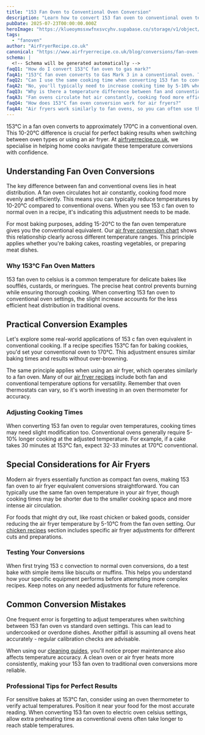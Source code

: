 ```yaml
---
title: "153 Fan Oven to Conventional Oven Conversion"
description: "Learn how to convert 153 fan oven to conventional oven temps for flawless results every time with our easy guide."
pubDate: 2025-07-23T00:00:00.000Z
heroImage: "https://klueoymssxwfnxsvcyhv.supabase.co/storage/v1/object/public/Shmucket/153-fan-oven-to-conventional-oven-conversion.png"
tags:
  - "fanoven"
author: "AirFryerRecipe.co.uk"
canonical: "https://www.airfryerrecipe.co.uk/blog/conversions/fan-oven-to-conventional-oven/153-fan-oven-to-conventional-oven-conversion"
schema: |
  <!-- Schema will be generated automatically -->
faqQ1: "How do I convert 153°C fan oven to gas mark?"
faqA1: "153°C fan oven converts to Gas Mark 3 in a conventional oven. The equivalent would be 170°C conventional, which sits between Gas Mark 3 and 4. For most baking, Gas Mark 3 works perfectly for this temperature conversion."
faqQ2: "Can I use the same cooking time when converting 153 fan to conventional oven?"
faqA2: "No, you'll typically need to increase cooking time by 5-10% when using conventional oven settings. If a recipe takes 30 minutes at 153°C fan, expect about 32-33 minutes at 170°C conventional. Always check food doneness a few minutes early."
faqQ3: "Why is there a temperature difference between fan and conventional ovens?"
faqA3: "Fan ovens circulate hot air constantly, cooking food more efficiently. The moving air transfers heat faster to food surfaces, meaning you can use lower temperatures. Conventional ovens rely on natural heat circulation, requiring slightly higher temperatures for similar results."
faqQ4: "How does 153°C fan oven conversion work for air fryers?"
faqA4: "Air fryers work similarly to fan ovens, so you can often use the same 153°C temperature. However, due to their compact size and intense air circulation, you may need to reduce cooking time by 15-20% or lower the temperature by 5-10°C for optimal results."
---
```

<p>153°C in a fan oven converts to approximately 170°C in a conventional oven. This 10-20°C difference is crucial for perfect baking results when switching between oven types or using an air fryer. At <a href=https://www.airfryerrecipe.co.uk>airfryerrecipe.co.uk</a>, we specialise in helping home cooks navigate these temperature conversions with confidence.</p>

<h2>Understanding Fan Oven Conversions</h2>
<p>The key difference between fan and conventional ovens lies in heat distribution. A fan oven circulates hot air constantly, cooking food more evenly and efficiently. This means you can typically reduce temperatures by 10-20°C compared to conventional ovens. When you see 153 c fan oven to normal oven in a recipe, it's indicating this adjustment needs to be made.</p>
<p>For most baking purposes, adding 15-20°C to the fan oven temperature gives you the conventional equivalent. Our <a href=https://www.airfryerrecipe.co.uk/air-fryer-conversion-chart>air fryer conversion chart</a> shows this relationship clearly across different temperature ranges. This principle applies whether you're baking cakes, roasting vegetables, or preparing meat dishes.</p>

<h3>Why 153°C Fan Oven Matters</h3>
<p>153 fan oven to celsius is a common temperature for delicate bakes like soufflés, custards, or meringues. The precise heat control prevents burning while ensuring thorough cooking. When converting 153 fan oven to conventional oven settings, the slight increase accounts for the less efficient heat distribution in traditional ovens.</p>

<h2>Practical Conversion Examples</h2>
<p>Let's explore some real-world applications of 153 c fan oven equivalent in conventional cooking. If a recipe specifies 153°C fan for baking cookies, you'd set your conventional oven to 170°C. This adjustment ensures similar baking times and results without over-browning.</p>
<p>The same principle applies when using an air fryer, which operates similarly to a fan oven. Many of our <a href=https://www.airfryerrecipe.co.uk/recipes>air fryer recipes</a> include both fan and conventional temperature options for versatility. Remember that oven thermostats can vary, so it's worth investing in an oven thermometer for accuracy.</p>

<h3>Adjusting Cooking Times</h3>
<p>When converting 153 fan oven to regular oven temperatures, cooking times may need slight modification too. Conventional ovens generally require 5-10% longer cooking at the adjusted temperature. For example, if a cake takes 30 minutes at 153°C fan, expect 32-33 minutes at 170°C conventional.</p>

<h2>Special Considerations for Air Fryers</h2>
<p>Modern air fryers essentially function as compact fan ovens, making 153 fan oven to air fryer equivalent conversions straightforward. You can typically use the same fan oven temperature in your air fryer, though cooking times may be shorter due to the smaller cooking space and more intense air circulation.</p>
<p>For foods that might dry out, like roast chicken or baked goods, consider reducing the air fryer temperature by 5-10°C from the fan oven setting. Our <a href=https://www.airfryerrecipe.co.uk/recipe-category/chicken>chicken recipes</a> section includes specific air fryer adjustments for different cuts and preparations.</p>

<h3>Testing Your Conversions</h3>
<p>When first trying 153 c convection to normal oven conversions, do a test bake with simple items like biscuits or muffins. This helps you understand how your specific equipment performs before attempting more complex recipes. Keep notes on any needed adjustments for future reference.</p>

<h2>Common Conversion Mistakes</h2>
<p>One frequent error is forgetting to adjust temperatures when switching between 153 fan oven vs standard oven settings. This can lead to undercooked or overdone dishes. Another pitfall is assuming all ovens heat accurately - regular calibration checks are advisable.</p>
<p>When using our <a href=https://www.airfryerrecipe.co.uk/air-fryer-cleaner>cleaning guides</a>, you'll notice proper maintenance also affects temperature accuracy. A clean oven or air fryer heats more consistently, making your 153 fan oven to traditional oven conversions more reliable.</p>

<h3>Professional Tips for Perfect Results</h3>
<p>For sensitive bakes at 153°C fan, consider using an oven thermometer to verify actual temperatures. Position it near your food for the most accurate reading. When converting 153 fan oven to electric oven celsius settings, allow extra preheating time as conventional ovens often take longer to reach stable temperatures.</p>
